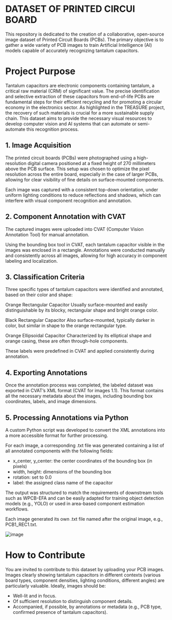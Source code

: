 # DATASET OF PRINTED CIRCUI BOARD
This repository is dedicated to the creation of a collaborative, open-source image dataset of Printed Circuit Boards (PCBs). The primary objective is to gather a wide variety of PCB images to train Artificial Intelligence (AI) models capable of accurately recognizing tantalum capacitors.

# Project Purpose
Tantalum capacitors are electronic components containing tantalum, a critical raw material (CRM) of significant value. The precise identification and selective extraction of these capacitors from end-of-life PCBs are fundamental steps for their efficient recycling and for promoting a circular economy in the electronics sector. As highlighted in the TREASURE project, the recovery of such materials is crucial for a more sustainable supply chain. This dataset aims to provide the necessary visual resources to develop computer vision and AI systems that can automate or semi-automate this recognition process.
## 1. Image Acquisition
The printed circuit boards (PCBs) were photographed using a high-resolution digital camera positioned at a fixed height of 270 millimeters above the PCB surface. This setup was chosen to optimize the pixel resolution across the entire board, especially in the case of larger PCBs, allowing for clear visibility of fine details on surface-mounted components.

Each image was captured with a consistent top-down orientation, under uniform lighting conditions to reduce reflections and shadows, which can interfere with visual component recognition and annotation.

## 2. Component Annotation with CVAT
The captured images were uploaded into CVAT (Computer Vision Annotation Tool) for manual annotation.

Using the bounding box tool in CVAT, each tantalum capacitor visible in the images was enclosed in a rectangle. Annotations were conducted manually and consistently across all images, allowing for high accuracy in component labeling and localization.

## 3. Classification Criteria
Three specific types of tantalum capacitors were identified and annotated, based on their color and shape:

Orange Rectangular Capacitor
Usually surface-mounted and easily distinguishable by its blocky, rectangular shape and bright orange color.

Black Rectangular Capacitor
Also surface-mounted, typically darker in color, but similar in shape to the orange rectangular type.

Orange Ellipsoidal Capacitor
Characterized by its elliptical shape and orange casing, these are often through-hole components.

These labels were predefined in CVAT and applied consistently during annotation.

## 4. Exporting Annotations
Once the annotation process was completed, the labeled dataset was exported in CVAT’s XML format (CVAT for images 1.1). This format contains all the necessary metadata about the images, including bounding box coordinates, labels, and image dimensions.

## 5. Processing Annotations via Python
A custom Python script was developed to convert the XML annotations into a more accessible format for further processing.

For each image, a corresponding .txt file was generated containing a list of all annotated components with the following fields:

  - x_center, y_center: the center coordinates of the bounding box (in pixels)
  - width, height: dimensions of the bounding box
  - rotation: set to 0.0 
  - label: the assigned class name of the capacitor

The output was structured to match the requirements of downstream tools such as WPCB-EFA and can be easily adapted for training object detection models (e.g., YOLO) or used in area-based component estimation workflows.

Each image generated its own .txt file named after the original image, e.g., PCB1_REC1.txt.

![image](https://github.com/user-attachments/assets/9c6b6fca-2e62-472d-967d-632ec790e8e9)

# How to Contribute
You are invited to contribute to this dataset by uploading your PCB images. Images clearly showing tantalum capacitors in different contexts (various board types, component densities, lighting conditions, different angles) are particularly valuable. Ideally, images should be:

- Well-lit and in focus.
- Of sufficient resolution to distinguish component details.
- Accompanied, if possible, by annotations or metadata (e.g., PCB type, confirmed presence of
tantalum capacitors).
